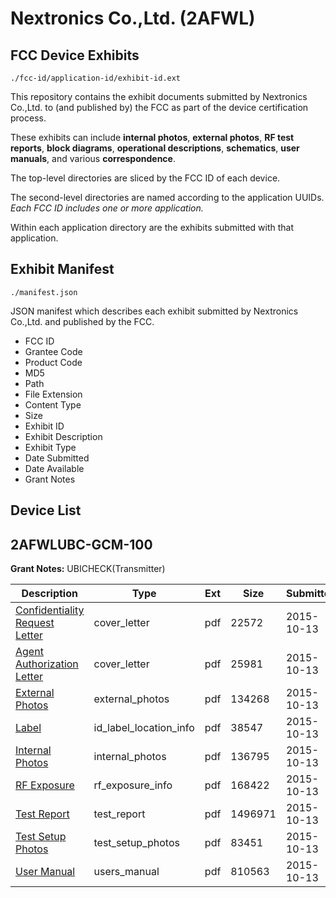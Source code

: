 # Nextronics Co.,Ltd. (2AFWL)
## FCC Device Exhibits

```
./fcc-id/application-id/exhibit-id.ext
```

This repository contains the exhibit documents submitted by Nextronics Co.,Ltd. to (and published by) the FCC as part of the device certification process.

These exhibits can include **internal photos**, **external photos**, **RF test reports**, **block diagrams**, **operational descriptions**, **schematics**, **user manuals**, and various **correspondence**.

The top-level directories are sliced by the FCC ID of each device.

The second-level directories are named according to the application UUIDs. *Each FCC ID includes one or more application.*

Within each application directory are the exhibits submitted with that application. 

## Exhibit Manifest

```
./manifest.json
```

JSON manifest which describes each exhibit submitted by Nextronics Co.,Ltd. and published by the FCC.

- FCC ID
- Grantee Code
- Product Code
- MD5
- Path
- File Extension
- Content Type
- Size
- Exhibit ID
- Exhibit Description
- Exhibit Type
- Date Submitted
- Date Available
- Grant Notes

## Device List
## 2AFWLUBC-GCM-100
**Grant Notes:** UBICHECK(Transmitter)

| Description | Type | Ext | Size | Submitted | Available |
| ----------- | ---- | --- | ---- | --------- | --------- |
| [Confidentiality Request Letter](2AFWLUBC-GCM-100/1d37e4030ecc75764c0fc63a7548a0da/2780472.pdf) | cover_letter | pdf | 22572 | 2015-10-13 | 2015-10-13 |
| [Agent Authorization Letter](2AFWLUBC-GCM-100/1d37e4030ecc75764c0fc63a7548a0da/2780473.pdf) | cover_letter | pdf | 25981 | 2015-10-13 | 2015-10-13 |
| [External Photos](2AFWLUBC-GCM-100/1d37e4030ecc75764c0fc63a7548a0da/2780471.pdf) | external_photos | pdf | 134268 | 2015-10-13 | 2015-10-13 |
| [Label](2AFWLUBC-GCM-100/1d37e4030ecc75764c0fc63a7548a0da/2780469.pdf) | id_label_location_info | pdf | 38547 | 2015-10-13 | 2015-10-13 |
| [Internal Photos](2AFWLUBC-GCM-100/1d37e4030ecc75764c0fc63a7548a0da/2780470.pdf) | internal_photos | pdf | 136795 | 2015-10-13 | 2015-10-13 |
| [RF Exposure](2AFWLUBC-GCM-100/1d37e4030ecc75764c0fc63a7548a0da/2780468.pdf) | rf_exposure_info | pdf | 168422 | 2015-10-13 | 2015-10-13 |
| [Test Report](2AFWLUBC-GCM-100/1d37e4030ecc75764c0fc63a7548a0da/2780467.pdf) | test_report | pdf | 1496971 | 2015-10-13 | 2015-10-13 |
| [Test Setup Photos](2AFWLUBC-GCM-100/1d37e4030ecc75764c0fc63a7548a0da/2780466.pdf) | test_setup_photos | pdf | 83451 | 2015-10-13 | 2015-10-13 |
| [User Manual](2AFWLUBC-GCM-100/1d37e4030ecc75764c0fc63a7548a0da/2780465.pdf) | users_manual | pdf | 810563 | 2015-10-13 | 2015-10-13 |
